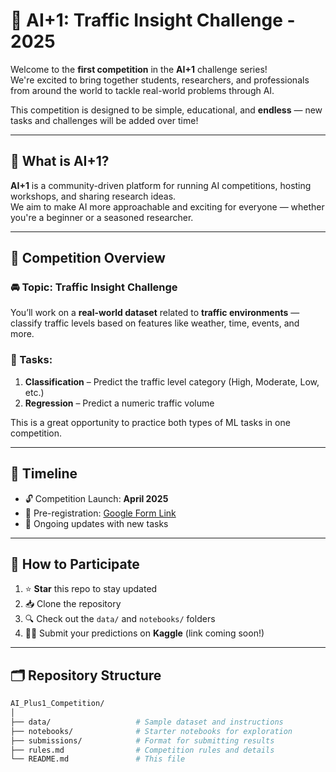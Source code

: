 # 🚦 AI+1: Traffic Insight Challenge - 2025

Welcome to the **first competition** in the **AI+1** challenge series!  
We're excited to bring together students, researchers, and professionals from around the world to tackle real-world problems through AI.

This competition is designed to be simple, educational, and **endless** — new tasks and challenges will be added over time!

---

## 🧠 What is AI+1?

**AI+1** is a community-driven platform for running AI competitions, hosting workshops, and sharing research ideas.  
We aim to make AI more approachable and exciting for everyone — whether you're a beginner or a seasoned researcher.

---

## 🎯 Competition Overview

### 🚘 Topic: **Traffic Insight Challenge**
You’ll work on a **real-world dataset** related to **traffic environments** — classify traffic levels based on features like weather, time, events, and more.

### 🧪 Tasks:
1. **Classification** – Predict the traffic level category (High, Moderate, Low, etc.)
2. **Regression** – Predict a numeric traffic volume

This is a great opportunity to practice both types of ML tasks in one competition.

---

## 📅 Timeline

- 🔓 Competition Launch: **April 2025**
- 📝 Pre-registration: [Google Form Link](#)
- 🔁 Ongoing updates with new tasks

---

## 🧾 How to Participate

1. ⭐ **Star** this repo to stay updated  
2. 📥 Clone the repository  
3. 🔍 Check out the `data/` and `notebooks/` folders  
4. 🧑‍💻 Submit your predictions on **Kaggle** (link coming soon!)

---

## 🗂 Repository Structure

```bash
AI_Plus1_Competition/
│
├── data/                   # Sample dataset and instructions
├── notebooks/              # Starter notebooks for exploration
├── submissions/            # Format for submitting results
├── rules.md                # Competition rules and details
└── README.md               # This file
